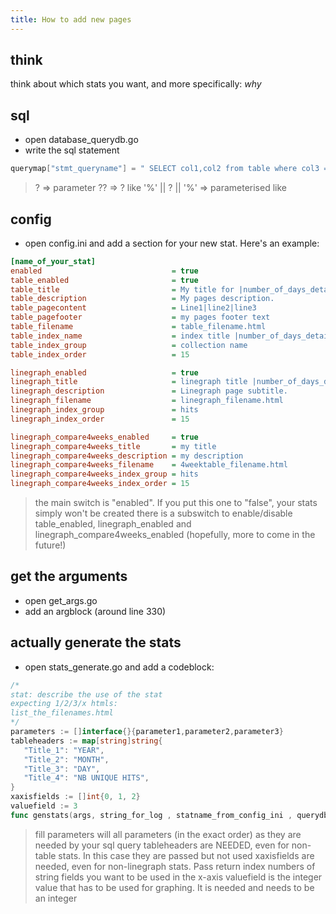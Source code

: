```yaml
---
title: How to add new pages
---
```


## think

think about which stats you want, and more specifically: _why_

## sql

* open database_querydb.go
* write the sql statement

```go
querymap["stmt_queryname"] = " SELECT col1,col2 from table where col3 = ?"
```

> ? => parameter
> ?? => ?
> like '%' || ? || '%' => parameterised like

## config

* open config.ini and add a section for your new stat. Here's an example: 

```ini
[name_of_your_stat]
enabled                             = true
table_enabled                       = true
table_title                         = My title for |number_of_days_detailed| days
table_description                   = My pages description.
table_pagecontent                   = Line1|line2|line3
table_pagefooter                    = my pages footer text
table_filename                      = table_filename.html
table_index_name                    = index title |number_of_days_detailed| days
table_index_group                   = collection name
table_index_order                   = 15

linegraph_enabled                   = true
linegraph_title                     = linegraph title |number_of_days_detailed| days
linegraph_description               = Linegraph page subtitle.
linegraph_filename                  = linegraph_filename.html
linegraph_index_group               = hits
linegraph_index_order               = 15

linegraph_compare4weeks_enabled     = true
linegraph_compare4weeks_title       = my title
linegraph_compare4weeks_description = my description
linegraph_compare4weeks_filename    = 4weektable_filename.html
linegraph_compare4weeks_index_group = hits
linegraph_compare4weeks_index_order = 15
```

> the main switch is "enabled". If you put this one to "false", your stats simply won't be created
> there is a subswitch to enable/disable table_enabled, linegraph_enabled and linegraph_compare4weeks_enabled (hopefully, more to come in the future!)

## get the arguments

* open get_args.go
* add an argblock (around line 330)

## actually generate the stats

* open stats_generate.go and add a codeblock:

```go
/*
stat: describe the use of the stat
expecting 1/2/3/x htmls:
list_the_filenames.html
*/
parameters := []interface{}{parameter1,parameter2,parameter3}
tableheaders := map[string]string{
   "Title_1": "YEAR",
   "Title_2": "MONTH",
   "Title_3": "DAY",
   "Title_4": "NB UNIQUE HITS",
}
xaxisfields := []int{0, 1, 2}
valuefield := 3
func genstats(args, string_for_log , statname_from_config_ini , querydb_key , parameters , tableheaders , xaxisfields , valuefield , legend)
```

> fill parameters will all parameters (in the exact order) as they are needed by your sql query
> tableheaders are NEEDED, even for non-table stats. In this case they are passed but not used
> xaxisfields are needed, even for non-linegraph stats. Pass return index numbers of string fields you want to be used in the x-axis
> valuefield is the integer value that has to be used for graphing. It is needed and needs to be an integer
